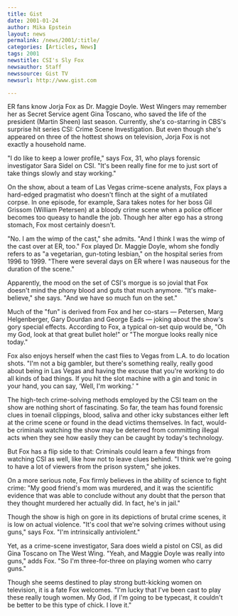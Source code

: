 ```yaml
---
title: Gist
date: 2001-01-24
author: Mika Epstein
layout: news
permalink: /news/2001/:title/
categories: [Articles, News]
tags: 2001
newstitle: CSI's Sly Fox  
newsauthor: Staff  
newssource: Gist TV  
newsurl: http://www.gist.com  

---
```

ER fans know Jorja Fox as Dr. Maggie Doyle. West Wingers may remember her as Secret Service agent Gina Toscano, who saved the life of the president (Martin Sheen) last season. Currently, she's co-starring in CBS's surprise hit series CSI: Crime Scene Investigation. But even though she's appeared on three of the hottest shows on television, Jorja Fox is not exactly a household name. 

"I do like to keep a lower profile," says Fox, 31, who plays forensic investigator Sara Sidel on CSI. "It's been really fine for me to just sort of take things slowly and stay working." 

On the show, about a team of Las Vegas crime-scene analysts, Fox plays a hard-edged pragmatist who doesn't flinch at the sight of a mutilated corpse. In one episode, for example, Sara takes notes for her boss Gil Grissom (William Petersen) at a bloody crime scene when a police officer becomes too queasy to handle the job. Though her alter ego has a strong stomach, Fox most certainly doesn't. 

"No. I am the wimp of the cast," she admits. "And I think I was the wimp of the cast over at ER, too." Fox played Dr. Maggie Doyle, whom she fondly refers to as "a vegetarian, gun-toting lesbian," on the hospital series from 1996 to 1999. "There were several days on ER where I was nauseous for the duration of the scene." 

Apparently, the mood on the set of CSI's morgue is so jovial that Fox doesn't mind the phony blood and guts that much anymore. "It's make-believe," she says. "And we have so much fun on the set." 

Much of the "fun" is derived from Fox and her co-stars &#8212; Petersen, Marg Helgenberger, Gary Dourdan and George Eads &#8212; joking about the show's gory special effects. According to Fox, a typical on-set quip would be, "Oh my God, look at that great bullet hole!" or "The morgue looks really nice today." 

Fox also enjoys herself when the cast flies to Vegas from L.A. to do location shots. "I'm not a big gambler, but there's something really, really good about being in Las Vegas and having the excuse that you're working to do all kinds of bad things. If you hit the slot machine with a gin and tonic in your hand, you can say, &#8216;Well, I'm working.' " 

The high-tech crime-solving methods employed by the CSI team on the show are nothing short of fascinating. So far, the team has found forensic clues in toenail clippings, blood, saliva and other icky substances either left at the crime scene or found in the dead victims themselves. In fact, would-be criminals watching the show may be deterred from committing illegal acts when they see how easily they can be caught by today's technology. 

But Fox has a flip side to that: Criminals could learn a few things from watching CSI as well, like how not to leave clues behind. "I think we're going to have a lot of viewers from the prison system," she jokes. 

On a more serious note, Fox firmly believes in the ability of science to fight crime: "My good friend's mom was murdered, and it was the scientific evidence that was able to conclude without any doubt that the person that they thought murdered her actually did. In fact, he's in jail." 

Though the show is high on gore in its depictions of brutal crime scenes, it is low on actual violence. "It's cool that we're solving crimes without using guns," says Fox. "I'm intrinsically antiviolent." 

Yet, as a crime-scene investigator, Sara does wield a pistol on CSI, as did Gina Toscano on The West Wing. "Yeah, and Maggie Doyle was really into guns," adds Fox. "So I'm three-for-three on playing women who carry guns." 

Though she seems destined to play strong butt-kicking women on television, it is a fate Fox welcomes. "I'm lucky that I've been cast to play these really tough women. My God, if I'm going to be typecast, it couldn't be better to be this type of chick. I love it." 


